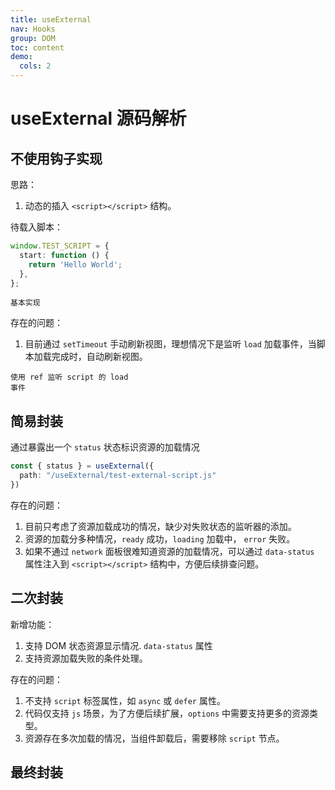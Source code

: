 ```yaml
---
title: useExternal
nav: Hooks
group: DOM
toc: content
demo: 
  cols: 2
---
```


# useExternal 源码解析

## 不使用钩子实现

思路：
1. 动态的插入 `<script></script>` 结构。

待载入脚本：
```ts
window.TEST_SCRIPT = {
  start: function () {
    return 'Hello World';
  },
};
```

<code src="./demo/demo1.tsx" >基本实现</code>

存在的问题：
1. 目前通过 `setTimeout` 手动刷新视图，理想情况下是监听 `load` 加载事件，当脚本加载完成时，自动刷新视图。

<code src="./demo/demo2.tsx" >使用 ref 监听 script 的 load 事件</code>


## 简易封装

通过暴露出一个 `status` 状态标识资源的加载情况

```ts
const { status } = useExternal({
  path: "/useExternal/test-external-script.js"
})
```

存在的问题：
1. 目前只考虑了资源加载成功的情况，缺少对失败状态的监听器的添加。
2. 资源的加载分多种情况，`ready` 成功，`loading` 加载中， `error` 失败。
3. 如果不通过 `network` 面板很难知道资源的加载情况，可以通过 `data-status` 属性注入到 `<script></script>` 结构中，方便后续排查问题。

<code src="./demo/demo3.tsx" ></code>

## 二次封装

新增功能：
1. 支持 DOM 状态资源显示情况. `data-status` 属性
2. 支持资源加载失败的条件处理。

存在的问题：
1. 不支持 `script` 标签属性，如 `async` 或 `defer` 属性。
2. 代码仅支持 `js` 场景，为了方便后续扩展，`options` 中需要支持更多的资源类型。
3. 资源存在多次加载的情况，当组件卸载后，需要移除 `script` 节点。

<code src="./demo/demo4.tsx" ></code>

## 最终封装












